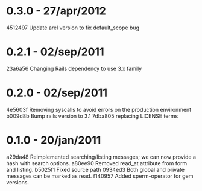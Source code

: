 # 0.3.0 - 27/apr/2012

4512497 Update arel version to fix default_scope bug

# 0.2.1 - 02/sep/2011

23a6a56 Changing Rails dependency to use 3.x family

# 0.2.0 - 02/sep/2011

4e5603f Removing syscalls to avoid errors on the production environment
b009d8b Bump rails version to 3.1
7dba805 replacing LICENSE terms

# 0.1.0 - 20/jan/2011

a29da48 Reimplemented searching/listing messages; we can now provide a hash with search options.
a80ee90 Removed read_at attribute from form and listing.
b5025f1 Fixed source path
0934ed3 Both global and private messages can be marked as read.
f140957 Added sperm-operator for gem versions.